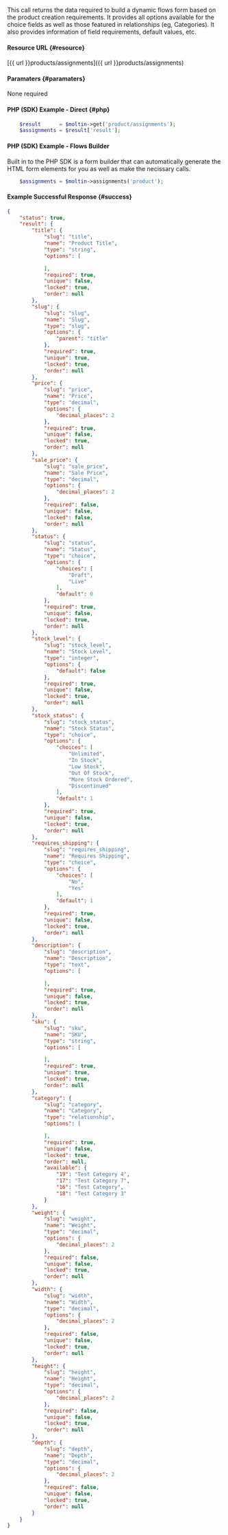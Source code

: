 <!--
@title GET products/assignments
@author Moltin Ltd
@description Gets the flow field data assigned to products

@sidebar 1
@family Product
@rate No
@auth Yes
@format JSON
@http GET
@version beta
-->
This call returns the data required to build a dynamic flows form based on the product creation requirements. It provides all options available for the choice fields as well as those featured in relationships (eg, Categories). It also provides information of field requirements, default values, etc.

#### Resource URL	{#resource}
[{{ url }}products/assignments]({{ url }}products/assignments)


#### Paramaters	{#paramaters}
None required


#### PHP (SDK) Example - Direct  {#php}
``` php
    $result      = $moltin->get('product/assignments');
    $assignments = $result['result'];
```


#### PHP (SDK) Example - Flows Builder
Built in to the PHP SDK is a form builder that can automatically generate the HTML form elements for you as well as make the necissary calls.
``` php
    $assignments = $moltin->assignments('product');
```

<!--code-->
#### Example Successful Response	{#success}
``` json
{
    "status": true,
    "result": {
        "title": {
            "slug": "title",
            "name": "Product Title",
            "type": "string",
            "options": [

            ],
            "required": true,
            "unique": false,
            "locked": true,
            "order": null
        },
        "slug": {
            "slug": "slug",
            "name": "Slug",
            "type": "slug",
            "options": {
                "parent": "title"
            },
            "required": true,
            "unique": true,
            "locked": true,
            "order": null
        },
        "price": {
            "slug": "price",
            "name": "Price",
            "type": "decimal",
            "options": {
                "decimal_places": 2
            },
            "required": true,
            "unique": false,
            "locked": true,
            "order": null
        },
        "sale_price": {
            "slug": "sale_price",
            "name": "Sale Price",
            "type": "decimal",
            "options": {
                "decimal_places": 2
            },
            "required": false,
            "unique": false,
            "locked": false,
            "order": null
        },
        "status": {
            "slug": "status",
            "name": "Status",
            "type": "choice",
            "options": {
                "choices": [
                    "Draft",
                    "Live"
                ],
                "default": 0
            },
            "required": true,
            "unique": false,
            "locked": true,
            "order": null
        },
        "stock_level": {
            "slug": "stock_level",
            "name": "Stock Level",
            "type": "integer",
            "options": {
                "default": false
            },
            "required": true,
            "unique": false,
            "locked": true,
            "order": null
        },
        "stock_status": {
            "slug": "stock_status",
            "name": "Stock Status",
            "type": "choice",
            "options": {
                "choices": [
                    "Unlimited",
                    "In Stock",
                    "Low Stock",
                    "Out Of Stock",
                    "More Stock Ordered",
                    "Discontinued"
                ],
                "default": 1
            },
            "required": true,
            "unique": false,
            "locked": true,
            "order": null
        },
        "requires_shipping": {
            "slug": "requires_shipping",
            "name": "Requires Shipping",
            "type": "choice",
            "options": {
                "choices": [
                    "No",
                    "Yes"
                ],
                "default": 1
            },
            "required": true,
            "unique": false,
            "locked": true,
            "order": null
        },
        "description": {
            "slug": "description",
            "name": "Description",
            "type": "text",
            "options": [

            ],
            "required": true,
            "unique": false,
            "locked": true,
            "order": null
        },
        "sku": {
            "slug": "sku",
            "name": "SKU",
            "type": "string",
            "options": [

            ],
            "required": true,
            "unique": true,
            "locked": true,
            "order": null
        },
        "category": {
            "slug": "category",
            "name": "Category",
            "type": "relationship",
            "options": [

            ],
            "required": true,
            "unique": false,
            "locked": true,
            "order": null,
            "available": {
                "19": "Test Category 4",
                "17": "Test Category 7",
                "16": "Test Category",
                "18": "Test Category 3"
            }
        },
        "weight": {
            "slug": "weight",
            "name": "Weight",
            "type": "decimal",
            "options": {
                "decimal_places": 2
            },
            "required": false,
            "unique": false,
            "locked": true,
            "order": null
        },
        "width": {
            "slug": "width",
            "name": "Width",
            "type": "decimal",
            "options": {
                "decimal_places": 2
            },
            "required": false,
            "unique": false,
            "locked": true,
            "order": null
        },
        "height": {
            "slug": "height",
            "name": "Height",
            "type": "decimal",
            "options": {
                "decimal_places": 2
            },
            "required": false,
            "unique": false,
            "locked": true,
            "order": null
        },
        "depth": {
            "slug": "depth",
            "name": "Depth",
            "type": "decimal",
            "options": {
                "decimal_places": 2
            },
            "required": false,
            "unique": false,
            "locked": true,
            "order": null
        }
    }
}
```
<!--/code-->